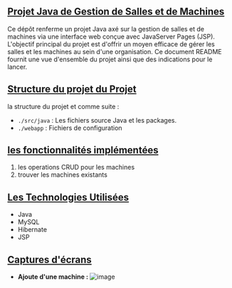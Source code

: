 ## <u>**Projet Java de Gestion de Salles et de Machines**</u>
Ce dépôt renferme un projet Java axé sur la gestion de salles et de machines via une interface web conçue avec JavaServer Pages (JSP). L'objectif principal du projet est d'offrir un moyen efficace de gérer les salles et les machines au sein d'une organisation. Ce document README fournit une vue d'ensemble du projet ainsi que des indications pour le lancer.
## <u>**Structure du projet du Projet**</u>
la structure du projet et comme suite :

+ `./src/java`  : Les fichiers source Java et les packages.
+ `./webapp`  :  Fichiers de configuration

  
## <u>**les fonctionnalités implémentées**</u>
1. les operations CRUD pour les machines
3. trouver les machines existants

  
## <u>**Les Technologies Utilisées**</u>
+ Java 
+ MySQL
+ Hibernate
+ JSP

  
## <u>**Captures d'écrans**</u>
- **Ajoute d'une machine :**
![image](https://github.com/ayouboifikEnsaj/Tp_JSP/assets/107751911/ade7a3ad-ca4e-4831-9ccf-232adf0889a8)







  
